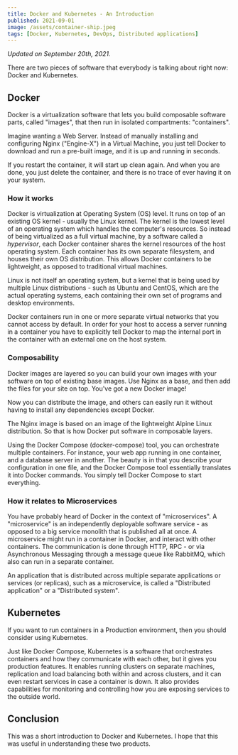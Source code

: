 ```yaml
---
title: Docker and Kubernetes - An Introduction
published: 2021-09-01
image: /assets/container-ship.jpeg
tags: [Docker, Kubernetes, DevOps, Distributed applications]
---
```


*Updated on September 20th, 2021.*

There are two pieces of software that everybody is talking about right now: Docker and Kubernetes.

## Docker

Docker is a virtualization software that lets you build composable software parts, called "images", that then run in isolated compartments: "containers".

Imagine wanting a Web Server. Instead of manually installing and configuring Nginx ("Engine-X") in a Virtual Machine, you just tell Docker to download and run a pre-built image, and it is up and running in seconds. 

If you restart the container, it will start up clean again. And when you are done, you just delete the container, and there is no trace of ever having it on your system.

### How it works

Docker is virtualization at Operating System (OS) level. It runs on top of an existing OS kernel - usually the Linux kernel. The kernel is the lowest level of an operating system which handles the computer's resources. So instead of being virtualized as a full virtual machine, by a software called a *hypervisor*, each Docker container shares the kernel resources of the host operating system. Each container has its own separate filesystem, and houses their own OS distribution. This allows Docker containers to be lightweight, as opposed to traditional virtual machines.

Linux is not itself an operating system, but a kernel that is being used by multiple Linux distributions - such as Ubuntu and CentOS, which are the actual operating systems, each containing their own set of programs and desktop environments.

Docker containers run in one or more separate virtual networks that you cannot access by default. In order for your host to access a server running in a container you have to explicitly tell Docker to map the internal port in the container with an external one on the host system.

### Composability

Docker images are layered so you can build your own images with your software on top of existing base images. Use Nginx as a base, and then add the files for your site on top. You've got a new Docker image!

Now you can distribute the image, and others can easily run it without having to install any dependencies except Docker.

The Nginx image is based on an image of the lightweight Alpine Linux distribution. So that is how Docker put software in composable layers.

Using the Docker Compose (docker-compose) tool, you can orchestrate multiple containers. For instance, your web app running in one container, and a database server in another. The beauty is in that you describe your configuration in one file, and the Docker Compose tool essentially translates it into Docker commands. You simply tell Docker Compose to start everything.

### How it relates to Microservices

You have probably heard of Docker in the context of "microservices". A "microservice" is an independently deployable software service - as opposed to a big service monolith that is published all at once. A microservice might run in a container in Docker, and interact with other containers. The communication is done through HTTP, RPC - or via Asynchronous Messaging through a message queue like RabbitMQ, which also can run in a separate container.

An application that is distributed across multiple separate applications or services (or replicas), such as a microservice, is called a "Distributed application" or a "Distributed system".

## Kubernetes

If you want to run containers in a Production environment, then you should consider using Kubernetes.

Just like Docker Compose, Kubernetes is a software that orchestrates containers and how they communicate with each other, but it gives you production features. It enables running clusters on separate machines, replication and load balancing both within and across clusters, and it can even restart services in case a container is down. It also provides capabilities for monitoring and controlling how you are exposing services to the outside world.

## Conclusion

This was a short introduction to Docker and Kubernetes. I hope that this was useful in understanding these two products.